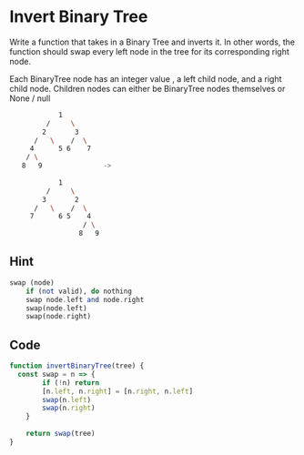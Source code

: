 # Invert Binary Tree

Write a function that takes in a Binary Tree and inverts it. In other words, the function should swap every left node in the tree for its corresponding right node.

Each BinaryTree node has an integer value , a left child node, and a right child node. Children nodes can either be BinaryTree nodes themselves or None / null

```bash
            1
         /     \
        2       3
      /   \    /  \
     4      5 6    7
    / \    
   8   9               -> 
   
            1
         /     \
        3       2
      /   \    /  \
     7      6 5    4
                  / \    
                 8   9               
```

## Hint

```haskell
swap (node)
	if (not valid), do nothing
	swap node.left and node.right
	swap(node.left)
	swap(node.right)
```

## Code

```javascript
function invertBinaryTree(tree) {
  const swap = n => {
		if (!n) return
		[n.left, n.right] = [n.right, n.left]
		swap(n.left)
		swap(n.right)
	}
	
	return swap(tree)
}
```